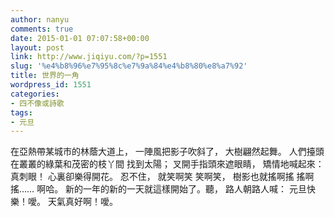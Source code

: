 ```yaml
---
author: nanyu
comments: true
date: 2015-01-01 07:07:58+00:00
layout: post
link: http://www.jiqiyu.com/?p=1551
slug: '%e4%b8%96%e7%95%8c%e7%9a%84%e4%b8%80%e8%a7%92'
title: 世界的一角
wordpress_id: 1551
categories:
- 四不像或詩歌
tags:
- 元旦
---
```


在亞熱帶某城市的林蔭大道上，
一陣風把影子吹斜了，
大樹翩然起舞。
人們擡頭
在叢叢的綠葉和茂密的枝丫間
找到太陽；
叉開手指頭來遮眼睛，
矯情地喊起來：真刺眼！
心裏卻樂得開花。
忍不住，
就笑啊笑
笑啊笑，
樹影也就搖啊搖
搖啊搖……
啊哈。
新的一年的新的一天就這樣開始了。聽，
路人朝路人喊：
元旦快樂！噯。
天氣真好啊！噯。
